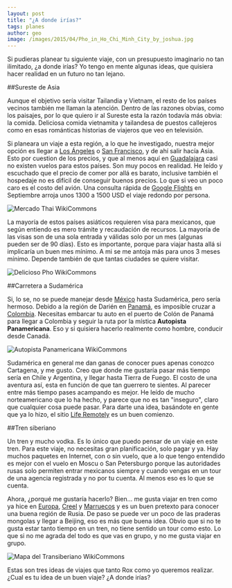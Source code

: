 ```yaml
---
layout: post
title: "¿A donde irías?"
tags: planes
author: geo
image: /images/2015/04/Pho_in_Ho_Chi_Minh_City_by_joshua.jpg
---
```

Si pudieras planear tu siguiente viaje, con un presupuesto imaginario no tan ilimitado, ¿a donde irías? Yo tengo en mente algunas ideas, que quisiera hacer realidad en un futuro no tan lejano.

##Sureste de Asia

Aunque el objetivo sería visitar Tailandia y Vietnam, el resto de los países vecinos también me llaman la atención. Dentro de las razones obvias, como los paisajes, por lo que quiero ir al Sureste esta la razón todavía más obvia: la comida. Deliciosa comida vietnamita y tailandesa de puestos callejeros como en esas románticas historias de viajeros que veo en televisión.

Si planeara un viaje a esta región, a lo que he investigado, nuestra mejor opción es llegar a [Los Ángeles](/tag/los-angeles) o [San Francisco](/tag/san-francisco), y de ahí salir hacía Asia. Esto por cuestion de los precios, y que al menos aquí en [Guadalajara](/tag/guadalajara) casi no existen vuelos para estos países. Son muy pocos en realidad. He leído y escuchado que el precio de comer por allá es barato, inclusive también el hospedaje no es difícil de conseguir buenos precios. Lo que si veo un poco caro es el costo del avión. Una consulta rápida de [Google Flights](https://www.google.com/flights/#search;f=GDL;t=HAN;d=2015-09-10;r=2015-09-30) en Septiembre arroja unos 1300 a 1500 USD el viaje redondo por persona.

![Mercado Thai WikiCommons](https://upload.wikimedia.org/wikipedia/commons/2/21/Thai_market_food_01.jpg)

La mayoría de estos países asiáticos requieren visa para mexicanos, que según entiendo es mero trámite y recaudación de recursos. La mayoría de las visas son de una sola entrada y válidas solo por un mes (algunas pueden ser de 90 días). Esto es importante, porque para viajar hasta allá si implicaría un buen mes mínimo. A mi se me antoja más para unos 3 meses mínimo. Depende también de que tantas ciudades se quiere visitar.

![Delicioso Pho WikiCommons](https://upload.wikimedia.org/wikipedia/commons/d/d1/Pho_in_Ho_Chi_Minh_City_by_joshua.jpg)

##Carretera a Sudamérica

Si, lo se, no se puede manejar desde [México](/tag/mexico) hasta Sudamérica, pero sería hermoso. Debido a la región de Darién en [Panamá](/tag/panama), es imposible cruzar a [Colombia](/tag/colombia). Necesitas embarcar tu auto en el puerto de Colón de Panamá para llegar a Colombia y seguir la ruta por la mística **Autopista Panamericana**. Eso y si quisiera hacerlo realmente como hombre, conducir desde Canadá.

![Autopista Panamericana WikiCommons](http://upload.wikimedia.org/wikipedia/commons/1/12/PanAmericanHwy.png)

Sudamérica en general me dan ganas de conocer pues apenas conozco Cartagena, y me gusto. Creo que donde me gustaría pasar más tiempo sería en Chile y Argentina, y llegar hasta Tierra de Fuego. El costo de una aventura así, esta en función de que tan guerrero te sientes. Al parecer entre más tiempo pases acampando es mejor. He leído de mucho norteamericano que lo ha hecho, y parece que no es tan "inseguro", claro que cualquier cosa puede pasar. Para darte una idea, basándote en gente que ya lo hizo, el sitio [Life Remotely](http://www.liferemotely.com/) es un buen comienzo.

##Tren siberiano

Un tren y mucho vodka. Es lo único que puedo pensar de un viaje en este tren. Para este viaje, no necesitas gran planificación, solo pagar y ya. Hay muchos paquetes en Internet, con o sin vuelo, que a lo que tengo entendido es mejor con el vuelo en Moscu o San Petersburgo porque las autoridades rusas solo permiten entrar mexicanos siempre y cuando vengas en un tour de una agencia registrada y no por tu cuenta. Al menos eso es lo que se cuenta.

Ahora, ¿porqué me gustaría hacerlo? Bien... me gusta viajar en tren como ya hice en [Europa](/tag/europa), [Creel](/tag/creel) y [Marruecos](/tag/marruecos) y es un buen pretexto para conocer una buena región de Rusia. De paso se puede ver un poco de las praderas mongolas y llegar a Beijing, eso es más que buena idea. Obvio que si no te gusta estar tanto tiempo en un tren, no tiene sentido un tour como esto. Lo que si no me agrada del todo es que vas en grupo, y no me gusta viajar en grupo.

![Mapa del Transiberiano WikiCommons](http://upload.wikimedia.org/wikipedia/commons/d/de/Map_Trans-Siberian_railway.png)

Estas son tres ideas de viajes que tanto Rox como yo queremos realizar. ¿Cual es tu idea de un buen viaje? ¿A donde irías?